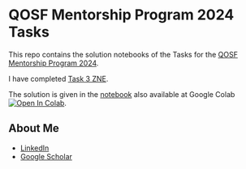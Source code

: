 # QOSF Mentorship Program 2024 Tasks

This repo contains the solution notebooks of the Tasks for the [QOSF Mentorship Program 2024](https://qosf.org/qc_mentorship/). 

I have completed [Task 3 ZNE](https://docs.google.com/document/d/14xAiT2Z_EesOXeAoIOYs4oRipGGbuG9u).

The solution is given in the [notebook](./Task-3.ipynb) also available at Google Colab <a href="https://colab.research.google.com/drive/1ZY1fpwtOOvS6yds18VWgLihHWiwpl8Sx?usp=sharing" target="_parent"><img src="https://colab.research.google.com/assets/colab-badge.svg" alt="Open In Colab"/></a>.


## About Me

- [LinkedIn](https://www.linkedin.com/in/abir0/)
- [Google Scholar](https://scholar.google.com/citations?user=GF-XT6EAAAAJ&hl=en)
